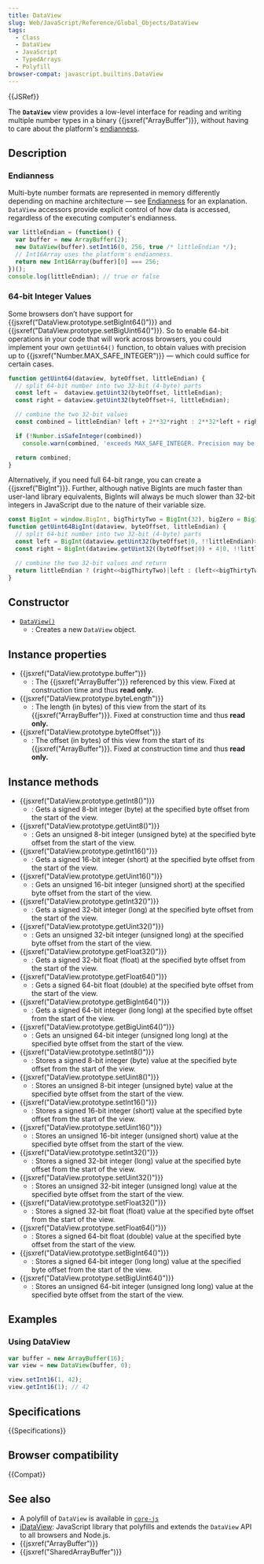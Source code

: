 ```yaml
---
title: DataView
slug: Web/JavaScript/Reference/Global_Objects/DataView
tags:
  - Class
  - DataView
  - JavaScript
  - TypedArrays
  - Polyfill
browser-compat: javascript.builtins.DataView
---
```

{{JSRef}}

The **`DataView`** view provides a low-level interface for reading and writing
multiple number types in a binary {{jsxref("ArrayBuffer")}}, without
having to care about the platform's
[endianness](/en-US/docs/Glossary/Endianness).

## Description

### Endianness

Multi-byte number formats are represented in memory differently depending on
machine architecture — see [Endianness](/en-US/docs/Glossary/Endianness) for an
explanation. `DataView` accessors provide explicit control of how data is
accessed, regardless of the executing computer's endianness.

```js
var littleEndian = (function() {
  var buffer = new ArrayBuffer(2);
  new DataView(buffer).setInt16(0, 256, true /* littleEndian */);
  // Int16Array uses the platform's endianness.
  return new Int16Array(buffer)[0] === 256;
})();
console.log(littleEndian); // true or false
```

### 64-bit Integer Values

Some browsers don’t have support for
{{jsxref("DataView.prototype.setBigInt64()")}} and
{{jsxref("DataView.prototype.setBigUint64()")}}. So to enable
64-bit operations in your code that will work across browsers, you could
implement your own `getUint64()` function, to obtain values with precision up to
{{jsxref("Number.MAX_SAFE_INTEGER")}} — which could suffice for
certain cases.

```js
function getUint64(dataview, byteOffset, littleEndian) {
  // split 64-bit number into two 32-bit (4-byte) parts
  const left =  dataview.getUint32(byteOffset, littleEndian);
  const right = dataview.getUint32(byteOffset+4, littleEndian);

  // combine the two 32-bit values
  const combined = littleEndian? left + 2**32*right : 2**32*left + right;

  if (!Number.isSafeInteger(combined))
    console.warn(combined, 'exceeds MAX_SAFE_INTEGER. Precision may be lost');

  return combined;
}
```

Alternatively, if you need full 64-bit range, you can create a
{{jsxref("BigInt")}}. Further, although native BigInts are much faster
than user-land library equivalents, BigInts will always be much slower than
32-bit integers in JavaScript due to the nature of their variable size.

```js
const BigInt = window.BigInt, bigThirtyTwo = BigInt(32), bigZero = BigInt(0);
function getUint64BigInt(dataview, byteOffset, littleEndian) {
  // split 64-bit number into two 32-bit (4-byte) parts
  const left = BigInt(dataview.getUint32(byteOffset|0, !!littleEndian)>>>0);
  const right = BigInt(dataview.getUint32((byteOffset|0) + 4|0, !!littleEndian)>>>0);

  // combine the two 32-bit values and return
  return littleEndian ? (right<<bigThirtyTwo)|left : (left<<bigThirtyTwo)|right;
}
```

## Constructor

*   [`DataView()`](/en-US/docs/Web/JavaScript/Reference/Global_Objects/DataView/DataView)
    *   : Creates a new `DataView` object.

## Instance properties

*   {{jsxref("DataView.prototype.buffer")}}
    *   : The {{jsxref("ArrayBuffer")}} referenced by this view. Fixed at
        construction time and thus **read only.**
*   {{jsxref("DataView.prototype.byteLength")}}
    *   : The length (in bytes) of this view from the start of its
        {{jsxref("ArrayBuffer")}}. Fixed at construction time and thus **read
        only.**
*   {{jsxref("DataView.prototype.byteOffset")}}
    *   : The offset (in bytes) of this view from the start of its
        {{jsxref("ArrayBuffer")}}. Fixed at construction time and thus **read
        only.**

## Instance methods

*   {{jsxref("DataView.prototype.getInt8()")}}
    *   : Gets a signed 8-bit integer (byte) at the specified byte offset from the
        start of the view.
*   {{jsxref("DataView.prototype.getUint8()")}}
    *   : Gets an unsigned 8-bit integer (unsigned byte) at the specified byte
        offset from the start of the view.
*   {{jsxref("DataView.prototype.getInt16()")}}
    *   : Gets a signed 16-bit integer (short) at the specified byte offset from the
        start of the view.
*   {{jsxref("DataView.prototype.getUint16()")}}
    *   : Gets an unsigned 16-bit integer (unsigned short) at the specified byte
        offset from the start of the view.
*   {{jsxref("DataView.prototype.getInt32()")}}
    *   : Gets a signed 32-bit integer (long) at the specified byte offset from the
        start of the view.
*   {{jsxref("DataView.prototype.getUint32()")}}
    *   : Gets an unsigned 32-bit integer (unsigned long) at the specified byte
        offset from the start of the view.
*   {{jsxref("DataView.prototype.getFloat32()")}}
    *   : Gets a signed 32-bit float (float) at the specified byte offset from the
        start of the view.
*   {{jsxref("DataView.prototype.getFloat64()")}}
    *   : Gets a signed 64-bit float (double) at the specified byte offset from the
        start of the view.
*   {{jsxref("DataView.prototype.getBigInt64()")}}
    *   : Gets a signed 64-bit integer (long long) at the specified byte offset from
        the start of the view.
*   {{jsxref("DataView.prototype.getBigUint64()")}}
    *   : Gets an unsigned 64-bit integer (unsigned long long) at the specified byte
        offset from the start of the view.
*   {{jsxref("DataView.prototype.setInt8()")}}
    *   : Stores a signed 8-bit integer (byte) value at the specified byte offset
        from the start of the view.
*   {{jsxref("DataView.prototype.setUint8()")}}
    *   : Stores an unsigned 8-bit integer (unsigned byte) value at the specified
        byte offset from the start of the view.
*   {{jsxref("DataView.prototype.setInt16()")}}
    *   : Stores a signed 16-bit integer (short) value at the specified byte offset
        from the start of the view.
*   {{jsxref("DataView.prototype.setUint16()")}}
    *   : Stores an unsigned 16-bit integer (unsigned short) value at the specified
        byte offset from the start of the view.
*   {{jsxref("DataView.prototype.setInt32()")}}
    *   : Stores a signed 32-bit integer (long) value at the specified byte offset
        from the start of the view.
*   {{jsxref("DataView.prototype.setUint32()")}}
    *   : Stores an unsigned 32-bit integer (unsigned long) value at the specified
        byte offset from the start of the view.
*   {{jsxref("DataView.prototype.setFloat32()")}}
    *   : Stores a signed 32-bit float (float) value at the specified byte offset
        from the start of the view.
*   {{jsxref("DataView.prototype.setFloat64()")}}
    *   : Stores a signed 64-bit float (double) value at the specified byte offset
        from the start of the view.
*   {{jsxref("DataView.prototype.setBigInt64()")}}
    *   : Stores a signed 64-bit integer (long long) value at the specified byte
        offset from the start of the view.
*   {{jsxref("DataView.prototype.setBigUint64()")}}
    *   : Stores an unsigned 64-bit integer (unsigned long long) value at the
        specified byte offset from the start of the view.

## Examples

### Using DataView

```js
var buffer = new ArrayBuffer(16);
var view = new DataView(buffer, 0);

view.setInt16(1, 42);
view.getInt16(1); // 42
```

## Specifications

{{Specifications}}

## Browser compatibility

{{Compat}}

## See also

*   A polyfill of `DataView` is available in
    [`core-js`](https://github.com/zloirock/core-js#ecmascript-typed-arrays)
*   [jDataView](https://github.com/jDataView/jDataView): JavaScript library that
    polyfills and extends the `DataView` API to all browsers and Node.js.
*   {{jsxref("ArrayBuffer")}}
*   {{jsxref("SharedArrayBuffer")}}

